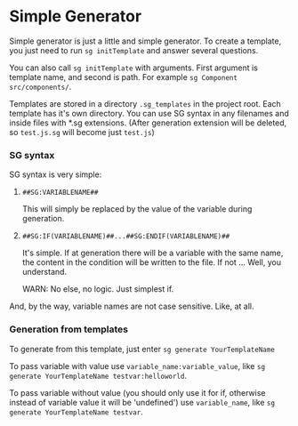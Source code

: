 # Simple Generator
Simple generator is just a little and simple generator.
To create a template, you just need to run `sg initTemplate` and answer several questions.

You can also call `sg initTemplate` with arguments. First argument is template name, and second is path. For example `sg Component src/components/`.

Templates are stored in a directory `.sg_templates` in the project root.
Each template has it's own directory.
You can use SG syntax in any filenames and inside files with *.sg extensions. (After generation extension will be deleted, so `test.js.sg` will become just `test.js`)

### SG syntax
SG syntax is very simple:
1) `##SG:VARIABLENAME##`

    This will simply be replaced by the value of the variable during generation.
2) `##SG:IF(VARIABLENAME)##...##SG:ENDIF(VARIABLENAME)##`

    It's simple. If at generation there will be a variable with the same name, the content in the condition will be written to the file. If not ... Well, you understand.
    
    WARN: No else, no logic. Just simplest if.

And, by the way, variable names are not case sensitive. Like, at all.


### Generation from templates
To generate from this template, just enter `sg generate YourTemplateName`

To pass variable with value use `variable_name:variable_value`, like `sg generate YourTemplateName testvar:helloworld`.

To pass variable without value (you should only use it for if, otherwise instead of variable value it will be 'undefined') use `variable_name`, like `sg generate YourTemplateName testvar`.